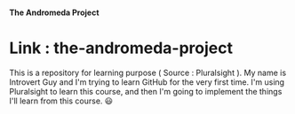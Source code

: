 #### The Andromeda Project
# Link : the-andromeda-project
This is a repository for learning purpose ( Source : Pluralsight ).
My name is Introvert Guy and I'm trying to learn GitHub for the very first time.
I'm using Pluralsight to learn this course, and then I'm going to implement the things I'll learn from this course. 	:smiley:
